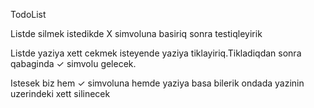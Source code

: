 TodoList

Listde silmek istedikde X simvoluna basiriq sonra testiqleyirik

Listde yaziya xett cekmek isteyende yaziya tiklayiriq.Tikladiqdan sonra qabaginda ✓ simvolu gelecek.

Istesek biz hem ✓ simvoluna hemde yaziya basa bilerik ondada yazinin uzerindeki xett silinecek

